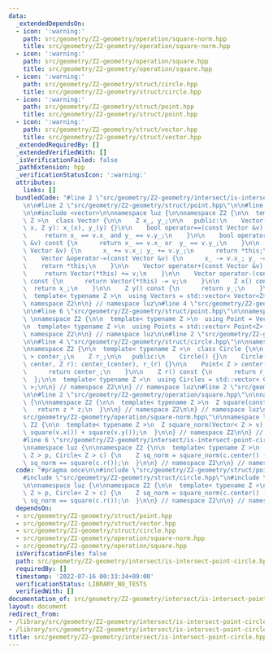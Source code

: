 ```yaml
---
data:
  _extendedDependsOn:
  - icon: ':warning:'
    path: src/geometry/Z2-geometry/operation/square-norm.hpp
    title: src/geometry/Z2-geometry/operation/square-norm.hpp
  - icon: ':warning:'
    path: src/geometry/Z2-geometry/operation/square.hpp
    title: src/geometry/Z2-geometry/operation/square.hpp
  - icon: ':warning:'
    path: src/geometry/Z2-geometry/struct/circle.hpp
    title: src/geometry/Z2-geometry/struct/circle.hpp
  - icon: ':warning:'
    path: src/geometry/Z2-geometry/struct/point.hpp
    title: src/geometry/Z2-geometry/struct/point.hpp
  - icon: ':warning:'
    path: src/geometry/Z2-geometry/struct/vector.hpp
    title: src/geometry/Z2-geometry/struct/vector.hpp
  _extendedRequiredBy: []
  _extendedVerifiedWith: []
  _isVerificationFailed: false
  _pathExtension: hpp
  _verificationStatusIcon: ':warning:'
  attributes:
    links: []
  bundledCode: "#line 2 \"src/geometry/Z2-geometry/intersect/is-intersect-point-circle.hpp\"\
    \n\n#line 2 \"src/geometry/Z2-geometry/struct/point.hpp\"\n\n#line 2 \"src/geometry/Z2-geometry/struct/vector.hpp\"\
    \n\n#include <vector>\n\nnamespace luz {\n\nnamespace Z2 {\n\n  template< typename\
    \ Z >\n  class Vector {\n\n    Z x_, y_;\n\n   public:\n    Vector() {}\n    Vector(Z\
    \ x, Z y): x_(x), y_(y) {}\n\n    bool operator==(const Vector &v) const {\n \
    \     return x_ == v.x_ and y_ == v.y_;\n    }\n\n    bool operator!=(const Vector\
    \ &v) const {\n      return x_ == v.x_ or  y_ == v.y_;\n    }\n\n    Vector &operator+=(const\
    \ Vector &v) {\n      x_ += v.x_; y_ += v.y_;\n      return *this;\n    }\n\n\
    \    Vector &operator-=(const Vector &v) {\n      x_ -= v.x_; y_ -= v.y_;\n  \
    \    return *this;\n    }\n\n    Vector operator+(const Vector &v) const {\n \
    \     return Vector(*this) += v;\n    }\n\n    Vector operator-(const Vector &v)\
    \ const {\n      return Vector(*this) -= v;\n    }\n\n    Z x() const {\n    \
    \  return x_;\n    }\n\n    Z y() const {\n      return y_;\n    }\n\n  };\n\n\
    \  template< typename Z >\n  using Vectors = std::vector< Vector<Z> >;\n\n} //\
    \ namespace Z2\n\n} // namespace luz\n#line 4 \"src/geometry/Z2-geometry/struct/point.hpp\"\
    \n\n#line 6 \"src/geometry/Z2-geometry/struct/point.hpp\"\n\nnamespace luz {\n\
    \ \nnamespace Z2 {\n\n  template< typename Z >\n  using Point = Vector< Z >;\n\
    \n  template< typename Z >\n  using Points = std::vector< Point<Z> >;\n\n} //\
    \ namespace Z2\n\n} // namespace luz\n\n#line 2 \"src/geometry/Z2-geometry/struct/circle.hpp\"\
    \n\n#line 4 \"src/geometry/Z2-geometry/struct/circle.hpp\"\n\nnamespace luz {\n\
    \nnamespace Z2 {\n\n  template< typename Z >\n  class Circle {\n\n    Point< Z\
    \ > center_;\n    Z r_;\n\n   public:\n    Circle() {}\n    Circle(Point< Z >\
    \ center, Z r): center_(center), r_(r) {}\n\n    Point< Z > center() const {\n\
    \      return center_;\n    }\n\n    Z r() const {\n      return r_;\n    }\n\
    \  };\n\n  template< typename Z >\n  using Circles = std::vector< Circle< Z >\
    \ >;\n\n} // namespace Z2\n\n} // namespace luz\n#line 2 \"src/geometry/Z2-geometry/operation/square-norm.hpp\"\
    \n\n#line 2 \"src/geometry/Z2-geometry/operation/square.hpp\"\n\nnamespace luz\
    \ {\n\nnamespace Z2 {\n\n  template< typename Z >\n  Z square(const Z z) {\n \
    \   return z * z;\n  }\n\n} // namespace Z2\n\n} // namespace luz\n#line 5 \"\
    src/geometry/Z2-geometry/operation/square-norm.hpp\"\n\nnamespace luz {\n\nnamespace\
    \ Z2 {\n\n  template< typename Z >\n  Z square_norm(Vector< Z > v) {\n    return\
    \ square(v.x()) + square(v.y());\n  }\n\n} // namespace Z2\n\n} // namespace luz\n\
    #line 6 \"src/geometry/Z2-geometry/intersect/is-intersect-point-circle.hpp\"\n\
    \nnamespace luz {\n\nnamespace Z2 {\n\n  template< typename Z >\n  bool is_intersect_pc(Point<\
    \ Z > p, Circle< Z > c) {\n    Z sq_norm = square_norm(c.center() - p);\n    return\
    \ sq_norm == square(c.r());\n  }\n\n} // namespace Z2\n\n} // namespace luz\n"
  code: "#pragma once\n\n#include \"src/geometry/Z2-geometry/struct/point.hpp\"\n\
    #include \"src/geometry/Z2-geometry/struct/circle.hpp\"\n#include \"src/geometry/Z2-geometry/operation/square-norm.hpp\"\
    \n\nnamespace luz {\n\nnamespace Z2 {\n\n  template< typename Z >\n  bool is_intersect_pc(Point<\
    \ Z > p, Circle< Z > c) {\n    Z sq_norm = square_norm(c.center() - p);\n    return\
    \ sq_norm == square(c.r());\n  }\n\n} // namespace Z2\n\n} // namespace luz\n"
  dependsOn:
  - src/geometry/Z2-geometry/struct/point.hpp
  - src/geometry/Z2-geometry/struct/vector.hpp
  - src/geometry/Z2-geometry/struct/circle.hpp
  - src/geometry/Z2-geometry/operation/square-norm.hpp
  - src/geometry/Z2-geometry/operation/square.hpp
  isVerificationFile: false
  path: src/geometry/Z2-geometry/intersect/is-intersect-point-circle.hpp
  requiredBy: []
  timestamp: '2022-07-16 00:33:34+09:00'
  verificationStatus: LIBRARY_NO_TESTS
  verifiedWith: []
documentation_of: src/geometry/Z2-geometry/intersect/is-intersect-point-circle.hpp
layout: document
redirect_from:
- /library/src/geometry/Z2-geometry/intersect/is-intersect-point-circle.hpp
- /library/src/geometry/Z2-geometry/intersect/is-intersect-point-circle.hpp.html
title: src/geometry/Z2-geometry/intersect/is-intersect-point-circle.hpp
---
```

